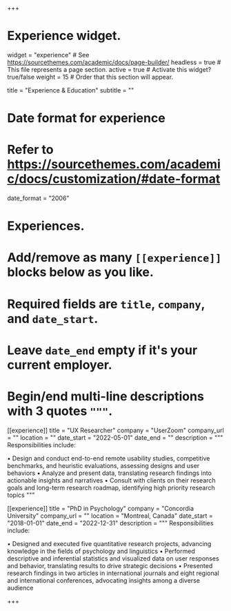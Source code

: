 +++
# Experience widget.
widget = "experience"  # See https://sourcethemes.com/academic/docs/page-builder/
headless = true  # This file represents a page section.
active = true  # Activate this widget? true/false
weight = 15  # Order that this section will appear.

title = "Experience & Education"
subtitle = ""

# Date format for experience
#   Refer to https://sourcethemes.com/academic/docs/customization/#date-format
date_format = "2006"

# Experiences.
#   Add/remove as many `[[experience]]` blocks below as you like.
#   Required fields are `title`, `company`, and `date_start`.
#   Leave `date_end` empty if it's your current employer.
#   Begin/end multi-line descriptions with 3 quotes `"""`.
[[experience]]
  title = "UX Researcher"
  company = "UserZoom"
  company_url = ""
  location = ""
  date_start = "2022-05-01"
  date_end = ""
  description = """
  Responsibilities include:
  
  • Design and conduct end-to-end remote usability studies, competitive benchmarks, and heuristic evaluations, assessing designs and user behaviors 
  • Analyze and present data, translating research findings into actionable insights and narratives 
  • Consult with clients on their research goals and long-term research roadmap, identifying high priority research topics
  """

[[experience]]
  title = "PhD in Psychology"
  company = "Concordia University"
  company_url = ""
  location = "Montreal, Canada"
  date_start = "2018-01-01"
  date_end = "2022-12-31"
  description = """
  Responsibilities include:
  
  • Designed and executed five quantitative research projects, advancing knowledge in the fields of psychology and linguistics
  • Performed descriptive and inferential statistics and visualized data on user responses and behavior, translating results to drive strategic decisions
  • Presented research findings in two articles in international journals and eight regional and international conferences, advocating insights among a diverse audience

+++
